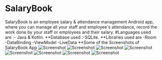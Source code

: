 # SalaryBook
SalaryBook is an employee salary & attendance management Android app, where you can manage all your staff and employee's attendance, record the work done by your staff or employees and their salary.
#Languages used are :- Java & Kotlin.
**Database used :-SQLite.
**Libraries used are 
-Room
-DataBinding
-ViewModel
-LiveData
**Some of the Screenshots of SalaryBook App
![Screenshot](/Images/SalaryBook%20Scrnshots/StaffList.png)
![Screenshot](/Images/SalaryBook%20Scrnshots/Attendance.png)
![Screenshot](/Images/SalaryBook%20Scrnshots/ProfileDetails.png)
![Screenshot](/Images/SalaryBook%20Scrnshots/SalaryDetailsOfEmp.png)
![Screenshot](/Images/SalaryBook%20Scrnshots/PerMonthBalDetails.png)
![Screenshot](/Images/SalaryBook%20Scrnshots/AddStaff.png)
![Screenshot](/Images/SalaryBook%20Scrnshots/AddStaffBal.png)
![Screenshot](/Images/SalaryBook%20Scrnshots/Report.png)
